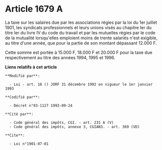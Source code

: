 # Article 1679 A

La taxe sur les salaires due par les associations régies par la loi du 1er juillet 1901, les syndicats professionnels et
leurs unions visés au chapitre Ier du titre Ier du livre IV du code du travail et par les mutuelles régies par le code de la
mutualité lorsqu'elles emploient moins de trente salariés n'est exigible, au titre d'une année, que pour la partie de son
montant dépassant 12.000 F.

Cette somme est portée à 15.000 F, 18.000 F et 20.000 F pour la taxe due respectivement au titre des années 1994, 1995 et
1996.

**Liens relatifs à cet article**

	**Modifié par**:

	  - Loi - art. 18 () JORF 31 décembre 1992 en vigueur le 1er janvier 1993

	**Codifié par**:

	  - Décret n°93-1127 1993-09-24

	**Cité par**:

	  - Code général des impôts, CGI. - art. 231 A (V)
	  - Code général des impôts, annexe 3, CGIAN3. - art. 369 (VD)

	**Cite**:

	  - Loi n°1901-07-01
